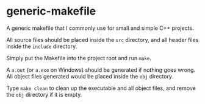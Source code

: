 # generic-makefile
A generic makefile that I commonly use for small and simple C++ projects.

All source files should be placed inside the `src` directory, and all header files inside the `include` directory.

Simply put the Makefile into the project root and run `make`.

A `a.out` (or `a.exe` on Windows) should be generated if nothing goes wrong.
All object files generated would be placed inside the `obj` directory.

Type `make clean` to clean up the executable and all object files, and remove the `obj` directory if it is empty.
